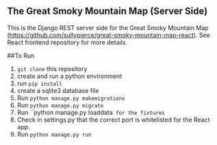 ## The Great Smoky Mountain Map (Server Side)

This is the Django REST server side for the Great Smoky Mountain Map (https://github.com/sullypierce/great-smoky-mountain-map-react).
See React frontend repository for more details.

##To Run

1. `git clone` this repository
2. create and run a python environment
3. run `pip install`
4. create a sqlite3 database file
4. Run `python manage.py makemigrations`
5. Run `python manage.py migrate`
6. Run ``python manage.py loaddata` for the fixtures`
7. Check in settings.py that the correct port is whitelisted for the React app.
8. Run `python manage.py run`
